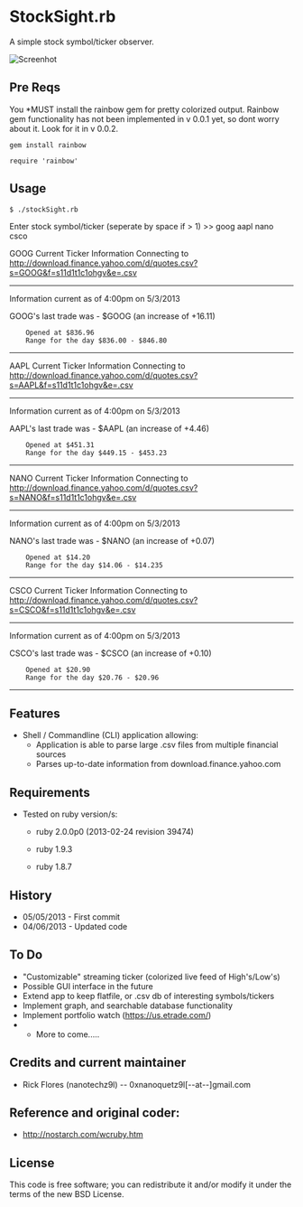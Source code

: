 StockSight.rb
==============
A simple stock symbol/ticker observer.

![Screenhot](http://2.bp.blogspot.com/_xEdRg-6CKJM/TBggClHFWoI/AAAAAAAAAKI/HFsyYLDFrXM/s1600/wall+street.jpg)

## Pre Reqs

You *MUST install the rainbow gem for pretty colorized output. Rainbow gem functionality 
has not been implemented in v 0.0.1 yet, so dont worry about it. Look for it in v 0.0.2.

	gem install rainbow
	
	require 'rainbow'

## Usage
	$ ./stockSight.rb     

Enter stock symbol/ticker (seperate by space if > 1) >> goog aapl nano csco
	
GOOG Current Ticker Information
Connecting to http://download.finance.yahoo.com/d/quotes.csv?s=GOOG&f=s11d1t1c1ohgv&e=.csv


--------------------------------------------------------------------------------
Information current as of 4:00pm on 5/3/2013

GOOG's last trade was - $GOOG (an increase of +16.11)

        Opened at $836.96
        Range for the day $836.00 - $846.80
--------------------------------------------------------------------------------
AAPL Current Ticker Information
Connecting to http://download.finance.yahoo.com/d/quotes.csv?s=AAPL&f=s11d1t1c1ohgv&e=.csv


--------------------------------------------------------------------------------
Information current as of 4:00pm on 5/3/2013

AAPL's last trade was - $AAPL (an increase of +4.46)

        Opened at $451.31
        Range for the day $449.15 - $453.23
--------------------------------------------------------------------------------
NANO Current Ticker Information
Connecting to http://download.finance.yahoo.com/d/quotes.csv?s=NANO&f=s11d1t1c1ohgv&e=.csv


--------------------------------------------------------------------------------
Information current as of 4:00pm on 5/3/2013

NANO's last trade was - $NANO (an increase of +0.07)

        Opened at $14.20
        Range for the day $14.06 - $14.235
--------------------------------------------------------------------------------
CSCO Current Ticker Information
Connecting to http://download.finance.yahoo.com/d/quotes.csv?s=CSCO&f=s11d1t1c1ohgv&e=.csv


--------------------------------------------------------------------------------
Information current as of 4:00pm on 5/3/2013

CSCO's last trade was - $CSCO (an increase of +0.10)

        Opened at $20.90
        Range for the day $20.76 - $20.96
--------------------------------------------------------------------------------

## Features
* Shell / Commandline (CLI) application allowing:
	* Application is able to parse large .csv files from multiple financial sources
	* Parses up-to-date information from download.finance.yahoo.com

## Requirements
* Tested on ruby version/s:
	* ruby 2.0.0p0 (2013-02-24 revision 39474)
	
	* ruby 1.9.3
	* ruby 1.8.7

## History
* 05/05/2013 - First commit
* 04/06/2013 - Updated code 

## To Do
* "Customizable" streaming ticker (colorized live feed of High's/Low's)
* Possible GUI interface in the future
* Extend app to keep flatfile, or .csv db of interesting symbols/tickers
* Implement graph, and searchable database functionality
* Implement portfolio watch (https://us.etrade.com/)
* - More to come.....

## Credits and current maintainer
* Rick Flores (nanotechz9l) -- 0xnanoquetz9l[--at--]gmail.com

## Reference and original coder:
* http://nostarch.com/wcruby.htm

## License
This code is free software; you can redistribute it and/or modify it under the
terms of the new BSD License.
